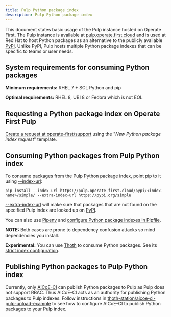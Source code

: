 ```yaml
---
title: Pulp Python package index
description: Pulp Python package index
---
```


This document states basic usage of the Pulp instance hosted on Operate First.
The Pulp instance is available at
[pulp.operate.first.cloud](https://pulp.operate-first.cloud) and is used at Red
Hat to host Python packages as an alternative to the publicly available
[PyPI](https://pypi.org/). Unlike PyPI, Pulp hosts multiple Python package
indexes that can be specific to teams or user needs.

## System requirements for consuming Python packages

**Minimum requirements:** RHEL 7 + SCL Python and pip

**Optimal requirements:** RHEL 8, UBI 8 or Fedora which is not EOL

## Requesting a Python package index on Operate First Pulp

[Create a request at
operate-first/support](https://github.com/operate-first/support/issues/new/choose)
using the "*New Python package index request*" template.

## Consuming Python packages from Pulp Python index

To consume packages from the Pulp Python package index, point pip to it using
[--index-url](https://pip.pypa.io/en/stable/cli/pip_install/#install-index-url):

```
pip install --index-url https://pulp.operate-first.cloud/pypi/<index-name>/simple/ --extra-index-url https://pypi.org/simple
```

[--extra-index-url](https://pip.pypa.io/en/stable/cli/pip_install/#cmdoption-extra-index-url)
will make sure that packages that are not found on the specified Pulp index are
looked up on [PyPI](https://pypi.org/).

You can also use [Pipenv](https://pipenv.pypa.io/) and [configure Python
package indexes in
Pipfile](https://pipenv.pypa.io/en/latest/advanced/#specifying-package-indexes).

**NOTE:** Both cases are prone to dependency confusion attacks so mind
dependencies you install.

**Experimental:** You can use [Thoth](https://thoth-station.ninja) to consume
Python packages. See its [strict index
configuration](https://thoth-station.ninja/docs/developers/adviser/experimental_features.html#strict-index-configuration).

## Publishing Python packages to Pulp Python index

Currently, only [AICoE-CI](https://github.com/AICoE/aicoe-ci) can publish
Python packages to Pulp as Pulp does not support RBAC. Thus AICoE-CI acts as an
authority for publishing Python packages to Pulp indexes. Follow instructions
in
[thoth-station/aicoe-ci-pulp-upload-example](https://github.com/thoth-station/aicoe-ci-pulp-upload-example)
to see how to configure AICoE-CI
to publish Python packages to your Pulp index.
